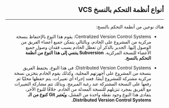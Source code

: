  <div dir=rtl>

## **أنواع أنظمة التحكم بالنسخ VCS**
---
>
هناك نوعين من أنظمة التحكم بالنسخ:
- Centralized Version Control Systems:  يقوم هذا النوع بالإحتفاظ بنسخة مركزية من المشروع على الخادم، وبالتالي يتمكن جميع أعضاء الفريق من الوصول إليها. الجدير بالذكر أن تعطل الخادم يسبب فقدان وصول جميع الأعضاء للنسخة المركزية. **Subversion ينتمي إلى هذا النوع من أنظمة التحكم بالنسخ.**

- Distributed Version Control Systems: في هذا النوع، يحتفظ الفريق بنسخة من المشروع على أجهزتهم المحلية، وكذلك يقوم الخادم بتخزين نسخة مركزية مشتركة للمشروع أيضَا. فعند إجراء أي تغييرات، يتم حفظها محليًا ثم رفعها على النسخة المشتركة عند رغبة المبرمج. وبذلك تتم مشاركة التغييرات مع الفريق بمجرد تنزيلهم للنسخة المعدلة من الخادم. 
خلافًا للنوع الأخر، يتفادى هذا النوع وجود نقطة واحدة من الفشل، **ويُعتبر Git كنوع من الـ Distributed Version Control Systems.**
</div>